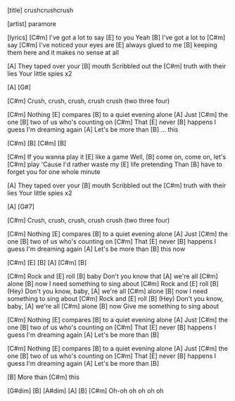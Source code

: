 [title]
crushcrushcrush

[artist]
paramore

[lyrics]
[C#m] I've got a lot to say [E] to you
Yeah [B] I've got a lot to [C#m] say
[C#m] I've noticed your eyes are [E] always glued to me
[B] keeping them here and it makes no sense at all

[A] They taped over your [B] mouth
Scribbled out the [C#m] truth with their lies
Your little spies x2

[A] [G#]

[C#m] Crush, crush, crush, crush crush (two three four)

[C#m] Nothing [E] compares [B] to a quiet evening alone
[A] Just [C#m] the one [B] two of us who's counting on
[C#m] That [E] never [B] happens I guess I'm dreaming again
[A] Let's be more than [B] ... this

[C#m] [B] [C#m] [B]

[C#m] If you wanna play it [E] like a game
Well, [B] come on, come on, let's [C#m] play
'Cause I'd rather waste my [E] life pretending
Than [B] have to forget you for one whole minute

[A] They taped over your [B] mouth
Scribbled out the [C#m] truth with their lies
Your little spies x2

[A] [G#7]

[C#m] Crush, crush, crush, crush crush (two three four)

[C#m] Nothing [E] compares [B] to a quiet evening alone
[A] Just [C#m] the one [B] two of us who's counting on
[C#m] That [E] never [B] happens I guess I'm dreaming again
[A] Let's be more than [B] this now

[C#m] [E] [B] [A] [C#m] [B]

[C#m] Rock and [E] roll [B] baby
Don't you know that [A] we're all [C#m] alone [B] now
I need something to sing about
[C#m] Rock and [E] roll [B] (Hey)
Don't you know, baby, [A] we're all [C#m] alone [B] now
I need something to sing about
[C#m] Rock and [E] roll [B] (Hey)
Don't you know, baby, [A] we're all [C#m] alone [B] now
Give me something to sing about

[C#m] Nothing [E] compares [B] to a quiet evening alone
[A] Just [C#m] the one [B] two of us who's counting on
[C#m] That [E] never [B] happens I guess I'm dreaming again
[A] Let's be more than [B]

[C#m] Nothing [E] compares [B] to a quiet evening alone
[A] Just [C#m] the one [B] two of us who's counting on
[C#m] That [E] never [B] happens I guess I'm dreaming again
[A] Let's be more than [B]

[B] More than [C#m] this

[G#dim] [B] [A#dim] [A] [B] [C#m]
Oh-oh oh oh oh oh